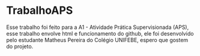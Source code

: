 # TrabalhoAPS
Esse trabalho foi feito para a A1 - Atividade Prática Supervisionada (APS), esse trabalho envolve html e funcionamento do github, ele foi desenvolvido pelo estudante Matheus Pereira do Colégio UNIFEBE, espero que gostem do projeto.

